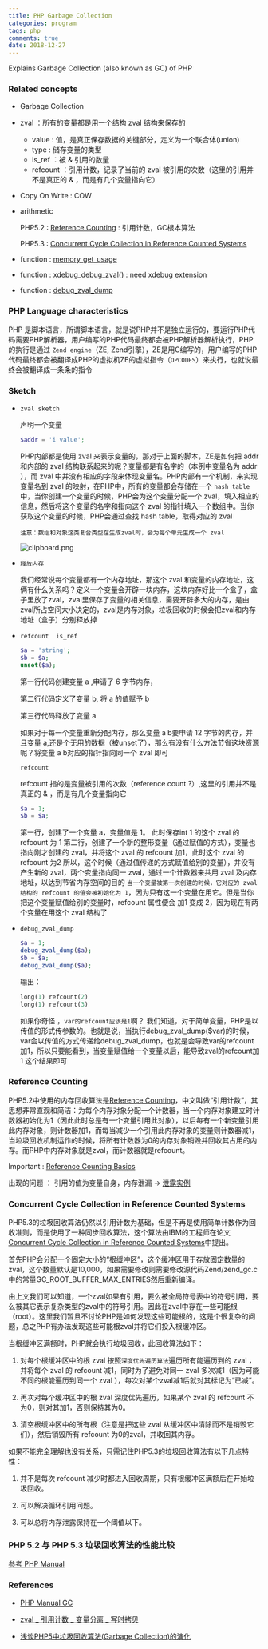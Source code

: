 ```yaml
---
title: PHP Garbage Collection
categories: program
tags: php
comments: true
date: 2018-12-27
---
```

Explains Garbage Collection (also known as GC) of PHP

### Related concepts

- Garbage Collection

- zval  ：所有的变量都是用一个结构 zval 结构来保存的

  - value : 值，是真正保存数据的关键部分，定义为一个联合体(union)
  - type : 储存变量的类型 
  - is_ref ：被 & 引用的数量
  - refcount ：引用计数，记录了当前的 zval 被引用的次数（这里的引用并不是真正的 & ，而是有几个变量指向它）

- Copy On Write  : COW

- arithmetic

  PHP5.2 : [Reference Counting](http://php.net/manual/en/features.gc.refcounting-basics.php) : 引用计数，GC根本算法

  PHP5.3 : [Concurrent Cycle Collection in Reference Counted Systems](http://researcher.watson.ibm.com/researcher/files/us-bacon/Bacon01Concurrent.pdf)

- function : [memory_get_usage](http://php.net/manual/en/function.memory-get-usage.php)

- function : xdebug_debug_zval() : need xdebug extension

- function : [debug_zval_dump](http://php.net/manual/en/function.debug-zval-dump.php)

### PHP Language characteristics

PHP 是脚本语言，所谓脚本语言，就是说PHP并不是独立运行的，要运行PHP代码需要PHP解析器，用户编写的PHP代码最终都会被PHP解析器解析执行，PHP的执行是通过 `Zend engine`（ZE, Zend引擎），ZE是用C编写的，用户编写的PHP代码最终都会被翻译成PHP的虚拟机ZE的虚拟指令（`OPCODES`）来执行，也就说最终会被翻译成一条条的指令

### Sketch

- `zval sketch`

  声明一个变量

  ```php
  $addr = 'i value';
  ```

  PHP内部都是使用 zval 来表示变量的，那对于上面的脚本，ZE是如何把 addr 和内部的 zval 结构联系起来的呢？变量都是有名字的（本例中变量名为 addr ），而 zval 中并没有相应的字段来体现变量名。PHP内部有一个机制，来实现变量名到 zval 的映射，在PHP中，所有的变量都会存储在一个 `hash table`中，当你创建一个变量的时候，PHP会为这个变量分配一个 zval，填入相应的信息，然后将这个变量的名字和指向这个 zval 的指针填入一个数组中。当你获取这个变量的时候，PHP会通过查找 hash table，取得对应的 zval

  `注意：数组和对象这类复合类型在生成zval时，会为每个单元生成一个 zval`

  ![clipboard.png](https://segmentfault.com/img/bVsniw)


- `释放内存`

  我们经常说每个变量都有一个内存地址，那这个 zval 和变量的内存地址，这俩有什么关系吗？定义一个变量会开辟一块内存，这块内存好比一个盒子，盒子里放了zval，zval里保存了变量的相关信息，需要开辟多大的内存，是由zval所占空间大小决定的，zval是内存对象，垃圾回收的时候会把zval和内存地址（盒子）分别释放掉

- `refcount  is_ref `

  ```php
  $a = 'string';
  $b = $a;
  unset($a);
  ```

  第一行代码创建变量 a ,申请了 6 字节内存，

  第二行代码定义了变量 b, 将 a 的值赋予 b

  第三行代码释放了变量 a

  如果对于每一个变量重新分配内存，那么变量 a b要申请 12 字节的内存，并且变量 a,还是个无用的数据（被unset了），那么有没有什么方法节省这块资源呢？将变量 a b对应的指针指向同一个 zval 即可

  `refcount`

  refcount 指的是变量被引用的次数（reference count ?）,这里的引用并不是真正的 & ，而是有几个变量指向它

  ```php
  $a = 1;
  $b = $a;
  ```

  第一行，创建了一个变量 a，变量值是 1。 此时保存int 1 的这个 zval 的 refcount 为 1
  第二行，创建了一个新的整形变量（通过赋值的方式），变量也指向刚才创建的 zval，并将这个 zval 的 refcount 加1，此时这个 zval 的 refcount 为2
  所以，这个时候（通过值传递的方式赋值给别的变量），并没有产生新的 zval，两个变量指向同一 zval，通过一个计数器来共用 zval 及内存地址，以达到节省内存空间的目的
  `当一个变量被第一次创建的时候，它对应的 zval 结构的 refcount 的值会被初始化为 1`，因为只有这一个变量在用它。但是当你把这个变量赋值给别的变量时，refcount 属性便会 加1 变成 2，因为现在有两个变量在用这个 zval 结构了

- `debug_zval_dump`

  ```php
  $a = 1;
  debug_zval_dump($a);
  $b = $a;
  debug_zval_dump($a);
  ```

  输出：

  ```php
  long(1) refcount(2)
  long(1) refcount(3)
  ```

  如果你奇怪 ，`var的refcount应该是1`啊？
  我们知道，对于简单变量，PHP是以传值的形式传参数的。也就是说，当执行debug_zval_dump($var)的时候，var会以传值的方式传递给debug_zval_dump，也就是会导致var的refcount加1，所以只要能看到，当变量赋值给一个变量以后，能导致zval的refcount加 1 这个结果即可



### Reference Counting

PHP5.2中使用的内存回收算法是[Reference Counting](http://en.wikipedia.org/wiki/Reference_counting)，中文叫做“引用计数”，其思想非常直观和简洁：为每个内存对象分配一个计数器，当一个内存对象建立时计数器初始化为1（因此此时总是有一个变量引用此对象），以后每有一个新变量引用此内存对象，则计数器加1，而每当减少一个引用此内存对象的变量则计数器减1，当垃圾回收机制运作的时候，将所有计数器为0的内存对象销毁并回收其占用的内存。而PHP中内存对象就是zval，而计数器就是refcount。

Important : [Reference Counting Basics](http://php.net/manual/en/features.gc.refcounting-basics.php)



出现的问题 ： 引用的值为变量自身，内存泄漏 -> [泄露实例](http://php.net/manual/en/features.gc.refcounting-basics.php)

### Concurrent Cycle Collection in Reference Counted Systems

PHP5.3的垃圾回收算法仍然以引用计数为基础，但是不再是使用简单计数作为回收准则，而是使用了一种同步回收算法，这个算法由IBM的工程师在论文[Concurrent Cycle Collection in Reference Counted Systems](http://www.research.ibm.com/people/d/dfb/papers/Bacon01Concurrent.pdf)中提出。 

首先PHP会分配一个固定大小的“根缓冲区”，这个缓冲区用于存放固定数量的zval，这个数量默认是10,000，如果需要修改则需要修改源代码Zend/zend_gc.c中的常量GC_ROOT_BUFFER_MAX_ENTRIES然后重新编译。

由上文我们可以知道，一个zval如果有引用，要么被全局符号表中的符号引用，要么被其它表示复杂类型的zval中的符号引用。因此在zval中存在一些可能根（root）。这里我们暂且不讨论PHP是如何发现这些可能根的，这是个很复杂的问题，总之PHP有办法发现这些可能根zval并将它们投入根缓冲区。

当根缓冲区满额时，PHP就会执行垃圾回收，此回收算法如下：

1. 对每个根缓冲区中的根 zval 按照`深度优先遍历算法`遍历所有能遍历到的 zval ，并将每个 zval 的 refcount 减1，同时为了避免对同一 zval 多次减1（因为可能不同的根能遍历到同一个 zval ），每次对某个zval减1后就对其标记为“已减”。

2. 再次对每个缓冲区中的根 zval 深度优先遍历，如果某个 zval 的 refcount 不为0，则对其加1，否则保持其为0。

3. 清空根缓冲区中的所有根（注意是把这些 zval 从缓冲区中清除而不是销毁它们），然后销毁所有 refcount 为0的zval，并收回其内存。

如果不能完全理解也没有关系，只需记住PHP5.3的垃圾回收算法有以下几点特性：

1. 并不是每次 refcount 减少时都进入回收周期，只有根缓冲区满额后在开始垃圾回收。

2. 可以解决循环引用问题。

3. 可以总将内存泄露保持在一个阈值以下。

### PHP 5.2 与 PHP 5.3 垃圾回收算法的性能比较

[参考 PHP Manual](http://php.net/manual/en/features.gc.performance-considerations.php)

### References

- [PHP Manual GC](http://php.net/manual/en/features.gc.php)

- [zval _ 引用计数 _ 变量分离 _ 写时拷贝](https://segmentfault.com/a/1190000004340427)

- [浅谈PHP5中垃圾回收算法(Garbage Collection)的演化](https://segmentfault.com/a/1190000008481434)

